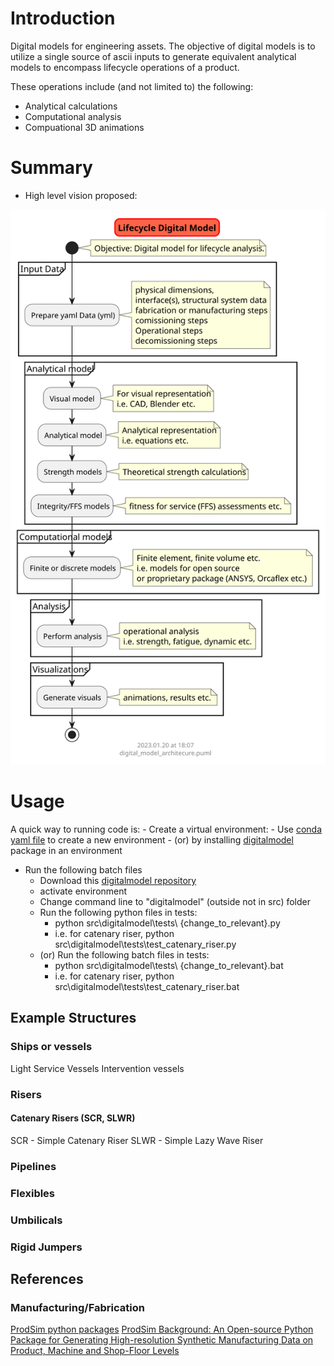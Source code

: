 # Introduction

Digital models for engineering assets. The objective of digital models is to utilize a single source of ascii inputs to generate equivalent analytical models to encompass lifecycle operations of a product. 

These operations include (and not limited to) the following:
- Analytical calculations
- Computational analysis
- Compuational 3D animations

# Summary

- High level vision proposed:
<img src="docs/digital_model_architecure.svg" width=auto, height=auto/>


# Usage

A quick way to running code is:
    - Create a virtual environment:
        - Use [conda yaml file](https://raw.githubusercontent.com/vamseeachanta/digitalmodel/master/dev_tools/environment.yml) to create a new environment
        - (or) by installing [digitalmodel]((https://github.com/vamseeachanta/digitalmodel)) package in an environment
- Run the following batch files
    - Download this [digitalmodel repository](https://github.com/vamseeachanta/digitalmodel)
    - activate environment
    - Change command line to "digitalmodel" (outside not in src) folder
    - Run the following python files in tests:
        - python src\digitalmodel\tests\ {change_to_relevant}.py
        - i.e. for catenary riser, python src\digitalmodel\tests\test_catenary_riser.py
    - (or) Run the following batch files in tests:
        - python src\digitalmodel\tests\ {change_to_relevant}.bat
        - i.e. for catenary riser, python src\digitalmodel\tests\test_catenary_riser.bat


## Example Structures

### Ships or vessels

Light Service Vessels
Intervention vessels

### Risers

#### Catenary Risers (SCR, SLWR)

SCR - Simple Catenary Riser
SLWR - Simple Lazy Wave Riser

### Pipelines



### Flexibles

### Umbilicals

### Rigid Jumpers



## References


### Manufacturing/Fabrication

[ProdSim python packages](https://github.com/FuchsTom/ProdSim)
[ProdSim Background: An Open-source Python Package for Generating High-resolution Synthetic Manufacturing Data on Product, Machine and Shop-Floor Levels](https://www.sciencedirect.com/science/article/pii/S2212827122004395)
